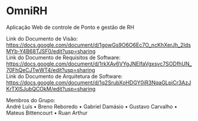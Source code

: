 # OmniRH

Aplicação Web de controle de Ponto e gestão de RH

Link do Documento de Visão: <br> https://docs.google.com/document/d/1gowGs9O6O6Ec7O_ncKhXerJh_2IdsMYb-Y4B68TJSF0/edit?usp=sharing <br>
Link do Documento de Requisitos de Software:<br> https://docs.google.com/document/d/1rkXAv6VYgJNEIfaVgxsvc7SODfhUN_70FhQeCJTwWT4/edit?usp=sharing <br>
Link do Documento de Arquitetura de Software:<br> https://docs.google.com/document/d/1q2SrubXoHDGY0iR3NqaGLpiCr3AzJKrTXlSJubQCOkM/edit?usp=sharing

Membros do Grupo: <br>
André Luís • Breno Reboredo • Gabriel Damásio • Gustavo Carvalho • Mateus Bittencourt • Ruan Arthur
